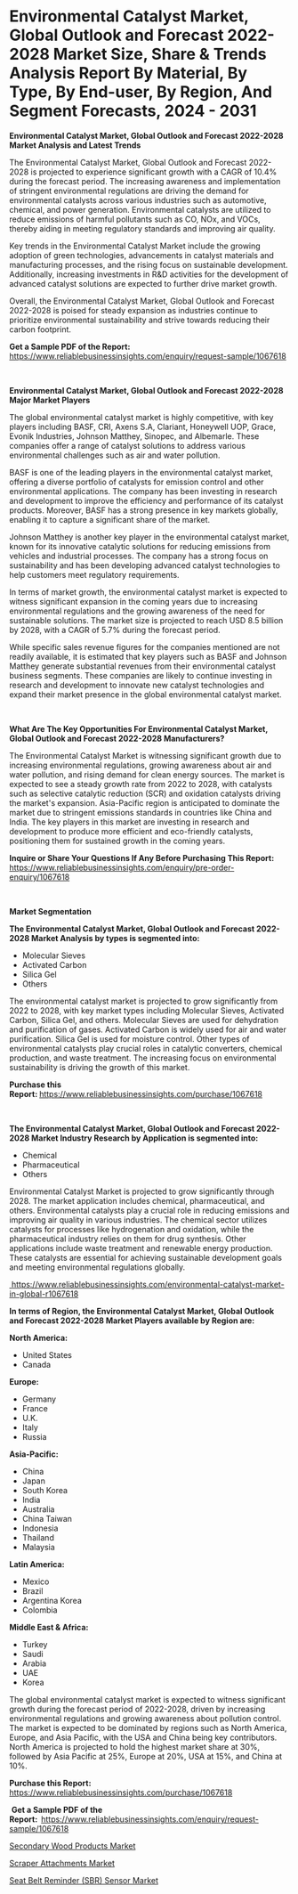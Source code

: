<p><h1>Environmental Catalyst Market, Global Outlook and Forecast 2022-2028 Market Size, Share & Trends Analysis Report By Material, By Type, By End-user, By Region, And Segment Forecasts, 2024 - 2031</h1></p><p><strong>Environmental Catalyst Market, Global Outlook and Forecast 2022-2028 Market Analysis and Latest Trends</strong></p>
<p><p>The Environmental Catalyst Market, Global Outlook and Forecast 2022-2028 is projected to experience significant growth with a CAGR of 10.4% during the forecast period. The increasing awareness and implementation of stringent environmental regulations are driving the demand for environmental catalysts across various industries such as automotive, chemical, and power generation. Environmental catalysts are utilized to reduce emissions of harmful pollutants such as CO, NOx, and VOCs, thereby aiding in meeting regulatory standards and improving air quality.</p><p>Key trends in the Environmental Catalyst Market include the growing adoption of green technologies, advancements in catalyst materials and manufacturing processes, and the rising focus on sustainable development. Additionally, increasing investments in R&D activities for the development of advanced catalyst solutions are expected to further drive market growth.</p><p>Overall, the Environmental Catalyst Market, Global Outlook and Forecast 2022-2028 is poised for steady expansion as industries continue to prioritize environmental sustainability and strive towards reducing their carbon footprint.</p></p>
<p><strong>Get a Sample PDF of the Report:&nbsp;</strong> <a href="https://www.reliablebusinessinsights.com/enquiry/request-sample/1067618">https://www.reliablebusinessinsights.com/enquiry/request-sample/1067618</a></p>
<p>&nbsp;</p>
<p><strong>Environmental Catalyst Market, Global Outlook and Forecast 2022-2028 Major Market Players</strong></p>
<p><p>The global environmental catalyst market is highly competitive, with key players including BASF, CRI, Axens S.A, Clariant, Honeywell UOP, Grace, Evonik Industries, Johnson Matthey, Sinopec, and Albemarle. These companies offer a range of catalyst solutions to address various environmental challenges such as air and water pollution.</p><p>BASF is one of the leading players in the environmental catalyst market, offering a diverse portfolio of catalysts for emission control and other environmental applications. The company has been investing in research and development to improve the efficiency and performance of its catalyst products. Moreover, BASF has a strong presence in key markets globally, enabling it to capture a significant share of the market.</p><p>Johnson Matthey is another key player in the environmental catalyst market, known for its innovative catalytic solutions for reducing emissions from vehicles and industrial processes. The company has a strong focus on sustainability and has been developing advanced catalyst technologies to help customers meet regulatory requirements.</p><p>In terms of market growth, the environmental catalyst market is expected to witness significant expansion in the coming years due to increasing environmental regulations and the growing awareness of the need for sustainable solutions. The market size is projected to reach USD 8.5 billion by 2028, with a CAGR of 5.7% during the forecast period.</p><p>While specific sales revenue figures for the companies mentioned are not readily available, it is estimated that key players such as BASF and Johnson Matthey generate substantial revenues from their environmental catalyst business segments. These companies are likely to continue investing in research and development to innovate new catalyst technologies and expand their market presence in the global environmental catalyst market.</p></p>
<p>&nbsp;</p>
<p><strong>What Are The Key Opportunities For Environmental Catalyst Market, Global Outlook and Forecast 2022-2028 Manufacturers?</strong></p>
<p><p>The Environmental Catalyst Market is witnessing significant growth due to increasing environmental regulations, growing awareness about air and water pollution, and rising demand for clean energy sources. The market is expected to see a steady growth rate from 2022 to 2028, with catalysts such as selective catalytic reduction (SCR) and oxidation catalysts driving the market's expansion. Asia-Pacific region is anticipated to dominate the market due to stringent emissions standards in countries like China and India. The key players in this market are investing in research and development to produce more efficient and eco-friendly catalysts, positioning them for sustained growth in the coming years.</p></p>
<p><strong>Inquire or Share Your Questions If Any Before Purchasing This Report:</strong> <a href="https://www.reliablebusinessinsights.com/enquiry/pre-order-enquiry/1067618">https://www.reliablebusinessinsights.com/enquiry/pre-order-enquiry/1067618</a></p>
<p>&nbsp;</p>
<p><strong>Market Segmentation</strong></p>
<p><strong>The Environmental Catalyst Market, Global Outlook and Forecast 2022-2028 Market Analysis by types is segmented into:</strong></p>
<p><ul><li>Molecular Sieves</li><li>Activated Carbon</li><li>Silica Gel</li><li>Others</li></ul></p>
<p><p>The environmental catalyst market is projected to grow significantly from 2022 to 2028, with key market types including Molecular Sieves, Activated Carbon, Silica Gel, and others. Molecular Sieves are used for dehydration and purification of gases. Activated Carbon is widely used for air and water purification. Silica Gel is used for moisture control. Other types of environmental catalysts play crucial roles in catalytic converters, chemical production, and waste treatment. The increasing focus on environmental sustainability is driving the growth of this market.</p></p>
<p><strong>Purchase this Report:&nbsp;</strong><a href="https://www.reliablebusinessinsights.com/purchase/1067618">https://www.reliablebusinessinsights.com/purchase/1067618</a></p>
<p>&nbsp;</p>
<p><strong>The Environmental Catalyst Market, Global Outlook and Forecast 2022-2028 Market Industry Research by Application is segmented into:</strong></p>
<p><ul><li>Chemical</li><li>Pharmaceutical</li><li>Others</li></ul></p>
<p><p>Environmental Catalyst Market is projected to grow significantly through 2028. The market application includes chemical, pharmaceutical, and others. Environmental catalysts play a crucial role in reducing emissions and improving air quality in various industries. The chemical sector utilizes catalysts for processes like hydrogenation and oxidation, while the pharmaceutical industry relies on them for drug synthesis. Other applications include waste treatment and renewable energy production. These catalysts are essential for achieving sustainable development goals and meeting environmental regulations globally.</p></p>
<p><a href="https://www.reliablebusinessinsights.com/environmental-catalyst-market-in-global-r1067618">&nbsp;https://www.reliablebusinessinsights.com/environmental-catalyst-market-in-global-r1067618</a></p>
<p><strong>In terms of Region, the Environmental Catalyst Market, Global Outlook and Forecast 2022-2028 Market Players available by Region are:</strong></p>
<p>
    <p> <strong> North America: </strong>
        <ul>
            <li>United States</li>
            <li>Canada</li>
        </ul>
        </p> 
    <p> <strong> Europe: </strong>
        <ul>
            <li>Germany</li>
            <li>France</li>
            <li>U.K.</li>
            <li>Italy</li>
            <li>Russia</li>
        </ul>
        </p> 
    <p> <strong> Asia-Pacific: </strong>
        <ul>
            <li>China</li>
            <li>Japan</li>
            <li>South Korea</li>
            <li>India</li>
            <li>Australia</li>
            <li>China Taiwan</li>
            <li>Indonesia</li>
            <li>Thailand</li>
            <li>Malaysia</li>
        </ul>
        </p> 
    <p> <strong> Latin America: </strong>
        <ul>
            <li>Mexico</li>
            <li>Brazil</li>
            <li>Argentina Korea</li>
            <li>Colombia</li>
        </ul>
        </p> 
    <p> <strong> Middle East & Africa: </strong>
        <ul>
            <li>Turkey</li>
            <li>Saudi</li>
            <li>Arabia</li>
            <li>UAE</li>
            <li>Korea</li>
        </ul>
    </p>
    </p>
<p><p>The global environmental catalyst market is expected to witness significant growth during the forecast period of 2022-2028, driven by increasing environmental regulations and growing awareness about pollution control. The market is expected to be dominated by regions such as North America, Europe, and Asia Pacific, with the USA and China being key contributors. North America is projected to hold the highest market share at 30%, followed by Asia Pacific at 25%, Europe at 20%, USA at 15%, and China at 10%.</p></p>
<p><strong>Purchase this Report: </strong><a href="https://www.reliablebusinessinsights.com/purchase/1067618">https://www.reliablebusinessinsights.com/purchase/1067618</a></p>
<p>&nbsp;<strong>Get a Sample PDF of the Report:&nbsp;&nbsp;</strong><a href="https://www.reliablebusinessinsights.com/enquiry/request-sample/1067618">https://www.reliablebusinessinsights.com/enquiry/request-sample/1067618</a></p>
<p><strong></strong></p>
<p><p><a href="https://github.com/avakerr6577/Market-Research-Report-List-1/blob/main/secondary-wood-products-market.md">Secondary Wood Products Market</a></p><p><a href="https://github.com/staberhelen84/Market-Research-Report-List-1/blob/main/scraper-attachments-market.md">Scraper Attachments Market</a></p><p><a href="https://github.com/trameciabutler45/Market-Research-Report-List-1/blob/main/seat-belt-reminder-sbr-sensor-market.md">Seat Belt Reminder (SBR) Sensor Market</a></p></p>